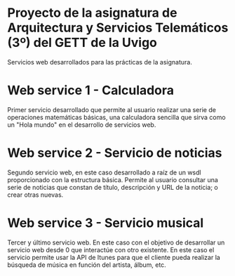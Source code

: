 # Proyecto de la asignatura de Arquitectura y Servicios Telemáticos (3º) del GETT de la Uvigo

Servicios web desarrollados para las prácticas de la asignatura. 

# Web service 1 - Calculadora
Primer servicio desarrollado que permite al usuario realizar una serie de operaciones matemáticas básicas, una calculadora sencilla que sirva como un "Hola mundo" en el desarrollo de servicios web.

# Web service 2 - Servicio de noticias
Segundo servicio web, en este caso desarrollado a raíz de un wsdl proporcionado con la estructura básica. Permite al usuario consultar una serie de noticias que constan de título, descripción y URL de la noticia; o crear otras nuevas.

# Web service 3 - Servicio musical
Tercer y último servicio web. En este caso con el objetivo de desarrollar un servicio web desde 0 que interactúe con otro existente. En este caso el servicio permite usar la API de Itunes para que el cliente pueda realizar la búsqueda de música en función del artista, álbum, etc.
